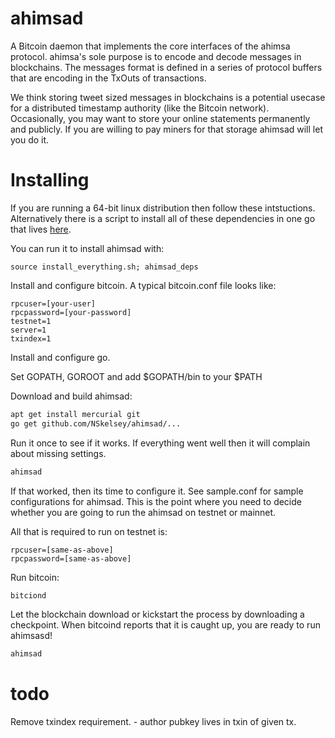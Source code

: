 ahimsad
=======

A Bitcoin daemon that implements the core interfaces of the ahimsa protocol.
ahimsa's sole purpose is to encode and decode messages in blockchains. The messages
format is defined in a series of protocol buffers that are encoding in the TxOuts
of transactions.

We think storing tweet sized messages in blockchains is a potential usecase for a
distributed timestamp authority (like the Bitcoin network). Occasionally, you may want to store your online statements permanently
and publicly. If you are willing to pay miners for that storage ahimsad will let you 
do it.


Installing
==========
If you are running a 64-bit linux distribution then follow these intstuctions.
Alternatively there is a script to install all of these dependencies in one go that
lives [here](http://github.com/NSkelsey/protocol/blob/master/deploy/install_everything.sh).

You can run it to install ahimsad with:

```
source install_everything.sh; ahimsad_deps
```

Install and configure bitcoin.
A typical bitcoin.conf file looks like:

```
rpcuser=[your-user]
rpcpassword=[your-password]
testnet=1
server=1
txindex=1
```

Install and configure go. 

Set GOPATH, GOROOT and add $GOPATH/bin to your $PATH

Download and build ahimsad:
```bash
apt get install mercurial git
go get github.com/NSkelsey/ahimsad/...
```
Run it once to see if it works. If everything went well then it will complain about 
missing settings.
```bash
ahimsad
```


If that worked, then its time to configure it. See sample.conf for sample 
configurations for ahimsad. This is the point where you need to decide whether 
you are going to run the ahimsad on testnet or mainnet.

All that is required to run on testnet is:
```
rpcuser=[same-as-above]
rpcpassword=[same-as-above]
```

Run bitcoin:
```bash
bitciond
```

Let the blockchain download or kickstart the process by downloading a checkpoint.
When bitcoind reports that it is caught up, you are ready to run ahimsasd!

```bash
ahimsad
```

todo
=====

Remove txindex requirement.
    - author pubkey lives in txin of given tx.

